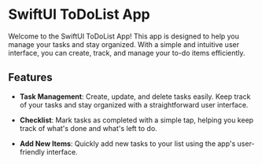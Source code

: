 # SwiftUI ToDoList App

Welcome to the SwiftUI ToDoList App! This app is designed to help you manage your tasks and stay organized. With a simple and intuitive user interface, you can create, track, and manage your to-do items efficiently.

## Features

- **Task Management**: Create, update, and delete tasks easily. Keep track of your tasks and stay organized with a straightforward user interface.

- **Checklist**: Mark tasks as completed with a simple tap, helping you keep track of what's done and what's left to do.

- **Add New Items**: Quickly add new tasks to your list using the app's user-friendly interface.


